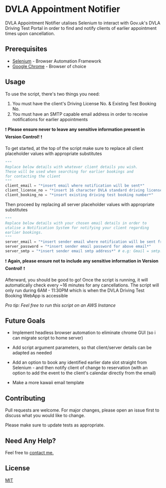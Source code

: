 # DVLA Appointment Notifier

DVLA Appointment Notifier utalises Selenium to interact with Gov.uk's DVLA Driving Test Portal in order to find and notify clients of earlier appointment times upon cancellation.

## Prerequisites
* [Selenium](https://www.selenium.dev) - Browser Automation Framework
* [Google Chrome](https://www.google.com/intl/en_uk/chrome/) - Browser of choice

## Usage
To use the script, there's two things you need:
1. You must have the client's Driving License No. & Existing Test Booking No.
2. You must have an SMTP capable email address in order to receive notifications for earlier appointments

❗ **Please ensure never to leave any sensitive information present in Version Control!** ❗

To get started, at the top of the script make sure to replace all client placeholder values with appropriate substitutes

```python
"""
Replace below details with whatever client details you wish.
These will be used when searching for earlier bookings and
for contacting the client
"""
client_email = "*insert email where notification will be sent*"
client_license_no = "*insert 16 character DVLA standard driving license number*"
client_booking_no = "*insert existing driving test booking number*"
```

Then proceed by replacing all server placeholder values with appropriate substitutes
```python
"""
Replace below details with your chosen email details in order to 
utalise a Notification System for notifying your client regarding
earlier bookings.
"""
server_email = "*insert sender email where notification will be sent from"
server_password = "*insert sender email password for above email*"
server_smtp = "*insert sender email smtp address*" # e.g: Gmail = smtp.gmail.com
```
❗ **Again, please ensure not to include any sensitive information in Version Control!** ❗

Afterward, you should be good to go! Once the script is running, it will automatically check every ~16 minutes for any cancellations. The script will only run during 6AM - 11:30PM which is when the DVLA Driving Test Booking WebApp is accessible

*Pro tip: Feel free to run this script on an AWS Instance*

## Future Goals
* Implement headless browser automation to eliminate chrome GUI (so i can migrate script to home server)

* Add script argument parameters, so that client/server details can be adapted as needed

* Add an option to book any identified earlier date slot straight from Selenium - and then notify client of change to reservation (with an option to add the event to the client's calendar directly from the email)

* Make a more kawaii email template

## Contributing
Pull requests are welcome. For major changes, please open an issue first to discuss what you would like to change.

Please make sure to update tests as appropriate.

## Need Any Help?
Feel free to [contact me.](mailto:im@pengboi.com)

## License
[MIT](https://choosealicense.com/licenses/mit/)
